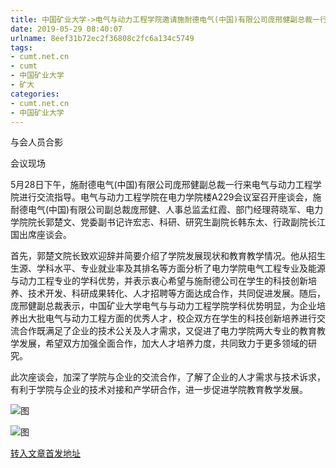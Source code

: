 ```yaml
---
title: 中国矿业大学->电气与动力工程学院邀请施耐德电气(中国)有限公司庞邢健副总裁一行进行交流指导 | cumt.net.cn
date: 2019-05-29 08:40:07
urlname: 8eef31b72ec2f36808c2fc6a134c5749
tags: 
- cumt.net.cn
- cumt
- 中国矿业大学
- 矿大
categories:
- cumt.net.cn
- 中国矿业大学
---
```



与会人员合影

会议现场

5月28日下午，施耐德电气(中国)有限公司庞邢健副总裁一行来电气与动力工程学院进行交流指导。电气与动力工程学院在电力学院楼A229会议室召开座谈会，施耐德电气(中国)有限公司副总裁庞邢健、人事总监孟红霞、部门经理蒋晓军、电力学院院长郭楚文、党委副书记许宏志、科研、研究生副院长韩东太、行政副院长江国出席座谈会。

首先，郭楚文院长致欢迎辞并简要介绍了学院发展现状和教育教学情况。他从招生生源、学科水平、专业就业率及其排名等方面分析了电力学院电气工程专业及能源与动力工程专业的学科优势，并表示衷心希望与施耐德公司在学生的科技创新培养、技术开发、科研成果转化、人才招聘等方面达成合作，共同促进发展。随后，庞邢健副总裁表示，中国矿业大学电气与与动力工程学院学科优势明显，为企业培养出大批电气与动力工程方面的优秀人才，校企双方在学生的科技创新培养进行交流合作既满足了企业的技术公关及人才需求，又促进了电力学院两大专业的教育教学发展，希望双方加强全面合作，加大人才培养力度，共同致力于更多领域的研究。

此次座谈会，加深了学院与企业的交流合作，了解了企业的人才需求与技术诉求，有利于学院与企业的技术对接和产学研合作，进一步促进学院教育教学发展。



![图](http://xwzx.cumt.edu.cn/_upload/article/images/3d/7c/374060d04adbbb9b60170d1f26d1/dc64d660-ca5e-4406-aa7a-41a8929d4791.jpg)

![图](http://xwzx.cumt.edu.cn/_upload/article/images/3d/7c/374060d04adbbb9b60170d1f26d1/5fe35dc0-7f72-4217-9f22-c67841f31ab1.jpg)

[转入文章首发地址](http://xwzx.cumt.edu.cn/0b/d4/c523a527316/page.htm)